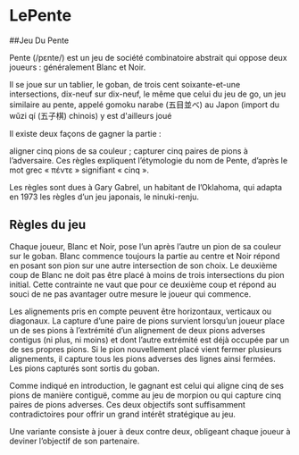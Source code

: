 # LePente
##Jeu Du Pente

Pente (/pεnte/) est un jeu de société combinatoire abstrait qui oppose deux joueurs : généralement Blanc et Noir.

Il se joue sur un tablier, le goban, de trois cent soixante-et-une intersections, dix-neuf sur dix-neuf, le même que celui du jeu de go, un jeu similaire au pente, appelé gomoku narabe (五目並べ) au Japon (import du wǔzi qí (五子棋) chinois) y est d'ailleurs joué

Il existe deux façons de gagner la partie :

aligner cinq pions de sa couleur ;
capturer cinq paires de pions à l’adversaire.
Ces règles expliquent l’étymologie du nom de Pente, d’après le mot grec « πέντε » signifiant « cinq ».

Les règles sont dues à Gary Gabrel, un habitant de l’Oklahoma, qui adapta en 1973 les règles d’un jeu japonais, le ninuki-renju.

## Règles du jeu
Chaque joueur, Blanc et Noir, pose l’un après l’autre un pion de sa couleur sur le goban. Blanc commence toujours la partie au centre et Noir répond en posant son pion sur une autre intersection de son choix. Le deuxième coup de Blanc ne doit pas être placé à moins de trois intersections du pion initial. Cette contrainte ne vaut que pour ce deuxième coup et répond au souci de ne pas avantager outre mesure le joueur qui commence.

Les alignements pris en compte peuvent être horizontaux, verticaux ou diagonaux. La capture d’une paire de pions survient lorsqu’un joueur place un de ses pions à l’extrémité d’un alignement de deux pions adverses contigus (ni plus, ni moins) et dont l’autre extrémité est déjà occupée par un de ses propres pions. Si le pion nouvellement placé vient fermer plusieurs alignements, il capture tous les pions adverses des lignes ainsi fermées. Les pions capturés sont sortis du goban.

Comme indiqué en introduction, le gagnant est celui qui aligne cinq de ses pions de manière contiguë, comme au jeu de morpion ou qui capture cinq paires de pions adverses. Ces deux objectifs sont suffisamment contradictoires pour offrir un grand intérêt stratégique au jeu.

Une variante consiste à jouer à deux contre deux, obligeant chaque joueur à deviner l’objectif de son partenaire.
